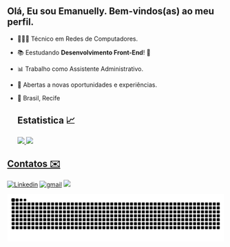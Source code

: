 ## Olá, Eu sou Emanuelly. Bem-vindos(as) ao meu perfil.

- 👩🏻‍💻 Técnico em Redes de Computadores.
- 📚 Eestudando **Desenvolvimento Front-End**! 🚀
- 📊 Trabalho como Assistente Administrativo.
- 🧐 Abertas a novas oportunidades e experiências.
- 📍 Brasil, Recife


  ## Estatistica 📈
  <a href="https://beacons.ai/emanuellycs">
  <img height="180em" src="https://github-readme-stats.vercel.app/api?username=emanuellycs&show_icons=true&theme=dracula&include_all_commits=true&count_private=true"/>
  <img height="180em" src="https://github-readme-stats.vercel.app/api/top-langs/?username=emanuellycs&layout=compact&langs_count=16&theme=dracula"/>
</div>

## Contatos ✉️
  [![Linkedin](https://img.shields.io/badge/LinkedIn-0077B5?style=for-the-badge&logo=linkedin&logoColor=white)]([https://www.linkedin.com/in/juliaathar/](https://www.linkedin.com/in/emanuellycs/))
  [![gmail](https://img.shields.io/badge/Gmail-D14836?style=for-the-badge&logo=gmail&logoColor=white)](mailto:emanuelly.csilvaa@gmail.com)
   <a href="https://www.instagram.com/mannukoficial/" target="_blank"><img src="https://img.shields.io/badge/-Instagram-%23E4405F?style=for-the-badge&logo=instagram&logoColor=white" target="_blank"></a>



<picture align="center">
  <source media="(prefers-color-scheme: dark)" srcset="https://raw.githubusercontent.com/Joaoopeedro/Joaoopeedro/output/github-contribution-grid-snake-dark.svg">
  <source media="(prefers-color-scheme: light)" srcset="https://raw.githubusercontent.com/Joaoopeedro/Joaoopeedro/output/github-contribution-grid-snake-dark.svg">
  <img align="center" alt="github contribution grid snake animation" src="https://raw.githubusercontent.com/Joaoopeedro/Joaoopeedro/output/github-contribution-grid-snake.svg">
</picture>
